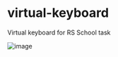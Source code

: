 # virtual-keyboard
Virtual keyboard for RS School task

![image](https://user-images.githubusercontent.com/71282670/173592897-69222abb-f004-4c14-9b14-b93d40f03a23.png)

